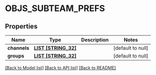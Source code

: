 # OBJS_SUBTEAM_PREFS

## Properties
Name | Type | Description | Notes
------------ | ------------- | ------------- | -------------
**channels** | [**LIST [STRING_32]**](STRING_32.md) |  | [default to null]
**groups** | [**LIST [STRING_32]**](STRING_32.md) |  | [default to null]

[[Back to Model list]](../README.md#documentation-for-models) [[Back to API list]](../README.md#documentation-for-api-endpoints) [[Back to README]](../README.md)


